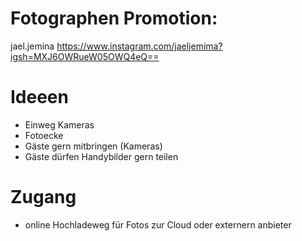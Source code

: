# Fotographen Promotion:
jael.jemina
https://www.instagram.com/jaeljemima?igsh=MXJ6OWRueW05OWQ4eQ==

# Ideeen
- Einweg Kameras
- Fotoecke
- Gäste gern mitbringen (Kameras)
- Gäste dürfen Handybilder gern teilen
# Zugang
- online Hochladeweg für Fotos zur Cloud oder externern anbieter